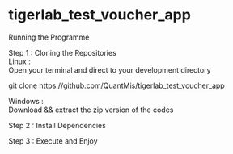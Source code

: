 # tigerlab_test_voucher_app

Running the Programme

Step 1 : Cloning the Repositories </br>
Linux : </br>
Open your terminal and direct to your development directory

git clone https://github.com/QuantMis/tigerlab_test_voucher_app </br>


Windows :</br>
Download && extract the zip version of the codes </br>

Step 2 : Install Dependencies

Step 3 : Execute and Enjoy
